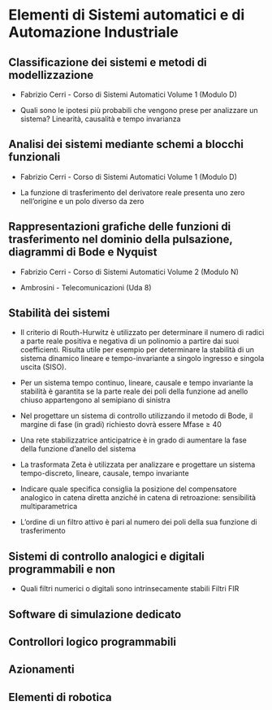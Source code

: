# Elementi di Sistemi automatici e di Automazione Industriale

## Classificazione dei sistemi e metodi di modellizzazione

* Fabrizio Cerri - Corso di Sistemi Automatici Volume 1 (Modulo D)

* Quali sono le ipotesi più probabili che vengono prese per analizzare un sistema? Linearità, causalità e tempo invarianza

## Analisi dei sistemi mediante schemi a blocchi funzionali

* Fabrizio Cerri - Corso di Sistemi Automatici Volume 1 (Modulo D)


* La funzione di trasferimento del derivatore reale presenta uno zero nell’origine e un polo diverso da zero

## Rappresentazioni grafiche delle funzioni di trasferimento nel dominio della pulsazione, diagrammi di Bode e Nyquist

* Fabrizio Cerri - Corso di Sistemi Automatici Volume 2 (Modulo N)

* Ambrosini - Telecomunicazioni (Uda 8)

## Stabilità dei sistemi

* Il criterio di Routh-Hurwitz è utilizzato per determinare il numero di radici a parte reale positiva e negativa di un polinomio a partire dai suoi coefficienti. Risulta utile per esempio per determinare la stabilità di un sistema dinamico lineare e tempo-invariante a singolo ingresso e singola uscita (SISO).

* Per un sistema tempo continuo, lineare, causale e tempo invariante la stabilità è garantita se la parte reale dei poli della funzione ad anello chiuso appartengono al semipiano di sinistra

* Nel progettare un sistema di controllo utilizzando il metodo di Bode, il margine di fase (in gradi) richiesto dovrà essere Mfase ≥ 40

* Una rete stabilizzatrice anticipatrice è in grado di aumentare la fase della funzione d’anello del sistema

* La trasformata Zeta è utilizzata per analizzare e progettare un sistema tempo-discreto, lineare, causale, tempo invariante

* Indicare quale specifica consiglia la posizione del compensatore analogico in catena diretta anziché in catena di retroazione: sensibilità multiparametrica

* L’ordine di un filtro attivo è pari al numero dei poli della sua funzione di trasferimento

## Sistemi di controllo analogici e digitali programmabili e non

* Quali filtri numerici o digitali sono intrinsecamente stabili Filtri FIR

## Software di simulazione dedicato

## Controllori logico programmabili

## Azionamenti

## Elementi di robotica